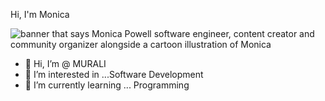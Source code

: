 Hi, I'm Monica

<img src="https://raw.githubusercontent.com/Menica/Monica/master/gh-header-image-cropped.png" alt="banner that says Monica Powell software engineer, content creator and community organizer alongside a cartoon illustration of Monica">







- 👋 Hi, I’m @ MURALI
- 👀 I’m interested in ...Software Development 
- 🌱 I’m currently learning ... Programming

<!---
MURALI4121/MURALI4121 is a ✨ special ✨ repository because its `README.md` (this file) appears on your GitHub profile.
You can click the Preview link to take a look at your changes.
--->
